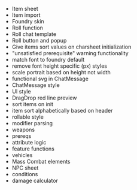 - Item sheet
- Item import
- Foundry skin
- Roll function
- Roll chat template
- Roll button and popup
- Give items sort values on charsheet initialization
- "unsatisfied prerequisite" warning functionality
- match font to foundry default
- remove font height specific (px) styles
- scale portrait based on height not width
- functional svg in ChatMessage
- ChatMessage style
- UI style
- DragDrop red line preview
- sort items on init
- item sort alphabetically based on header
- rollable style
- modifier parsing
- weapons
- prereqs
- attribute logic
- feature functions
- vehicles
- Mass Combat elements
- NPC sheet
- conditions
- damage calculator
